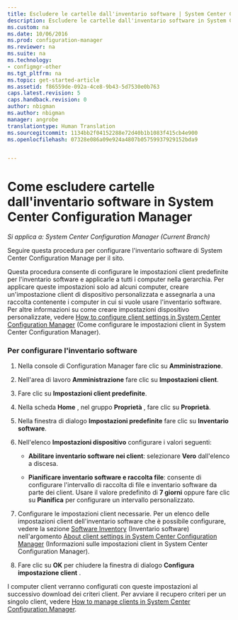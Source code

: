 ```yaml
---
title: Escludere le cartelle dall'inventario software | System Center Configuration Manager
description: Escludere le cartelle dall'inventario software in System Center Configuration Manager.
ms.custom: na
ms.date: 10/06/2016
ms.prod: configuration-manager
ms.reviewer: na
ms.suite: na
ms.technology:
- configmgr-other
ms.tgt_pltfrm: na
ms.topic: get-started-article
ms.assetid: f86559de-092a-4ce8-9b43-5d7530e0b763
caps.latest.revision: 5
caps.handback.revision: 0
author: nbigman
ms.author: nbigman
manager: angrobe
translationtype: Human Translation
ms.sourcegitcommit: 1134bb2f04152288e72d40b1b1083f415cb4e900
ms.openlocfilehash: 07328e086a09e924a4807b05759937929152bda9


---
```

# <a name="how-to-exclude-folders-from-software-inventory-in-system-center-configuration-manager"></a>Come escludere cartelle dall'inventario software in System Center Configuration Manager

*Si applica a: System Center Configuration Manager (Current Branch)*

Seguire questa procedura per configurare l'inventario software di System Center Configuration Manage per il sito.  

 Questa procedura consente di configurare le impostazioni client predefinite per l'inventario software e applicarle a tutti i computer nella gerarchia. Per applicare queste impostazioni solo ad alcuni computer, creare un'impostazione client di dispositivo personalizzata e assegnarla a una raccolta contenente i computer in cui si vuole usare l'inventario software. Per altre informazioni su come creare impostazioni dispositivo personalizzate, vedere [How to configure client settings in System Center Configuration Manager](../../../../core/clients/deploy/configure-client-settings.md) (Come configurare le impostazioni client in System Center Configuration Manager).  

### <a name="to-configure-software-inventory"></a>Per configurare l'inventario software  

1.  Nella console di Configuration Manager fare clic su **Amministrazione**.  

2.  Nell'area di lavoro **Amministrazione** fare clic su **Impostazioni client**.  

3.  Fare clic su **Impostazioni client predefinite**.  

4.  Nella scheda **Home** , nel gruppo **Proprietà** , fare clic su **Proprietà**.  

5.  Nella finestra di dialogo **Impostazioni predefinite** fare clic su **Inventario software**.  

6.  Nell'elenco **Impostazioni dispositivo** configurare i valori seguenti:  

    -   **Abilitare inventario software nei client**: selezionare **Vero** dall'elenco a discesa.  

    -   **Pianificare inventario software e raccolta file**: consente di configurare l'intervallo di raccolta di file e inventario software da parte dei client. Usare il valore predefinito di **7 giorni** oppure fare clic su **Pianifica** per configurare un intervallo personalizzato.  

7.  Configurare le impostazioni client necessarie. Per un elenco delle impostazioni client dell'inventario software che è possibile configurare, vedere la sezione [Software Inventory](../../../../core/clients/deploy/about-client-settings.md#BKMK_SoftInventoryDeviceSettings) (Inventario software) nell'argomento [About client settings in System Center Configuration Manager](../../../../core/clients/deploy/about-client-settings.md) (Informazioni sulle impostazioni client in System Center Configuration Manager).  

8.  Fare clic su **OK** per chiudere la finestra di dialogo **Configura impostazione client** .  

 I computer client verranno configurati con queste impostazioni al successivo download dei criteri client. Per avviare il recupero criteri per un singolo client, vedere [How to manage clients in System Center Configuration Manager](../../../../core/clients/manage/manage-clients.md).  



<!--HONumber=Nov16_HO1-->


